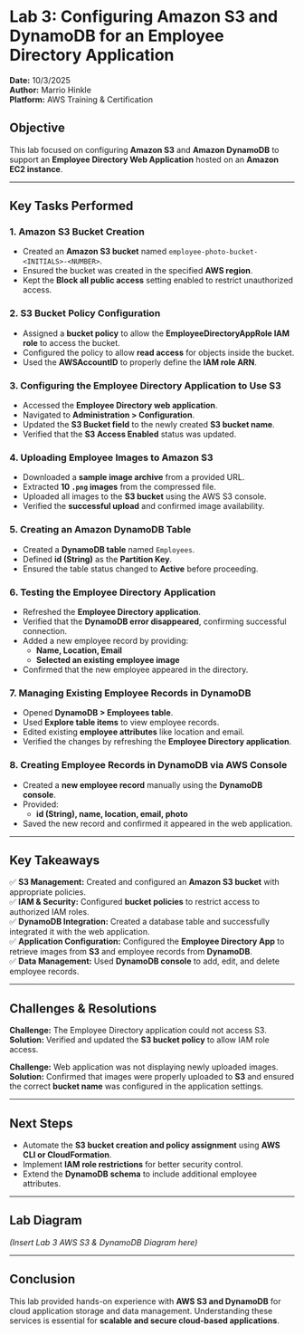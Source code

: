 # Lab 3: Configuring Amazon S3 and DynamoDB for an Employee Directory Application

**Date:** 10/3/2025  
**Author:** Marrio Hinkle  
**Platform:** AWS Training & Certification  

## **Objective**
This lab focused on configuring **Amazon S3** and **Amazon DynamoDB** to support an **Employee Directory Web Application** hosted on an **Amazon EC2 instance**.

---

## **Key Tasks Performed**

### **1. Amazon S3 Bucket Creation**
- Created an **Amazon S3 bucket** named `employee-photo-bucket-<INITIALS>-<NUMBER>`.
- Ensured the bucket was created in the specified **AWS region**.
- Kept the **Block all public access** setting enabled to restrict unauthorized access.

### **2. S3 Bucket Policy Configuration**
- Assigned a **bucket policy** to allow the **EmployeeDirectoryAppRole IAM role** to access the bucket.
- Configured the policy to allow **read access** for objects inside the bucket.
- Used the **AWSAccountID** to properly define the **IAM role ARN**.

### **3. Configuring the Employee Directory Application to Use S3**
- Accessed the **Employee Directory web application**.
- Navigated to **Administration > Configuration**.
- Updated the **S3 Bucket field** to the newly created **S3 bucket name**.
- Verified that the **S3 Access Enabled** status was updated.

### **4. Uploading Employee Images to Amazon S3**
- Downloaded a **sample image archive** from a provided URL.
- Extracted **10 `.png` images** from the compressed file.
- Uploaded all images to the **S3 bucket** using the AWS S3 console.
- Verified the **successful upload** and confirmed image availability.

### **5. Creating an Amazon DynamoDB Table**
- Created a **DynamoDB table** named `Employees`.
- Defined **id (String)** as the **Partition Key**.
- Ensured the table status changed to **Active** before proceeding.

### **6. Testing the Employee Directory Application**
- Refreshed the **Employee Directory application**.
- Verified that the **DynamoDB error disappeared**, confirming successful connection.
- Added a new employee record by providing:
  - **Name, Location, Email**
  - **Selected an existing employee image**
- Confirmed that the new employee appeared in the directory.

### **7. Managing Existing Employee Records in DynamoDB**
- Opened **DynamoDB > Employees table**.
- Used **Explore table items** to view employee records.
- Edited existing **employee attributes** like location and email.
- Verified the changes by refreshing the **Employee Directory application**.

### **8. Creating Employee Records in DynamoDB via AWS Console**
- Created a **new employee record** manually using the **DynamoDB console**.
- Provided:
  - **id (String), name, location, email, photo**
- Saved the new record and confirmed it appeared in the web application.

---

## **Key Takeaways**
✅ **S3 Management:** Created and configured an **Amazon S3 bucket** with appropriate policies.  
✅ **IAM & Security:** Configured **bucket policies** to restrict access to authorized IAM roles.  
✅ **DynamoDB Integration:** Created a database table and successfully integrated it with the web application.  
✅ **Application Configuration:** Configured the **Employee Directory App** to retrieve images from **S3** and employee records from **DynamoDB**.  
✅ **Data Management:** Used **DynamoDB console** to add, edit, and delete employee records.  

---

## **Challenges & Resolutions**
**Challenge:** The Employee Directory application could not access S3.  
**Solution:** Verified and updated the **S3 bucket policy** to allow IAM role access.  

**Challenge:** Web application was not displaying newly uploaded images.  
**Solution:** Confirmed that images were properly uploaded to **S3** and ensured the correct **bucket name** was configured in the application settings.  

---

## **Next Steps**
- Automate the **S3 bucket creation and policy assignment** using **AWS CLI or CloudFormation**.
- Implement **IAM role restrictions** for better security control.
- Extend the **DynamoDB schema** to include additional employee attributes.

---

## **Lab Diagram**
*(Insert Lab 3 AWS S3 & DynamoDB Diagram here)*

---

## **Conclusion**
This lab provided hands-on experience with **AWS S3 and DynamoDB** for cloud application storage and data management. Understanding these services is essential for **scalable and secure cloud-based applications**.

